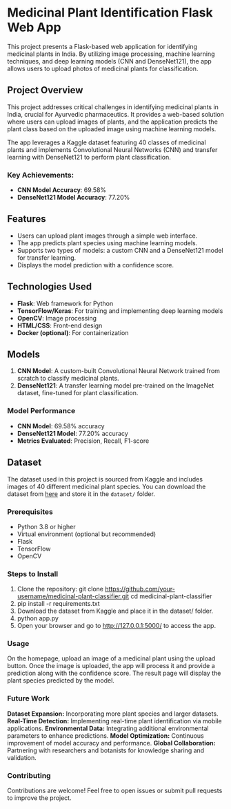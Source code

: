 # Medicinal Plant Identification Flask Web App

This project presents a Flask-based web application for identifying medicinal plants in India. By utilizing image processing, machine learning techniques, and deep learning models (CNN and DenseNet121), the app allows users to upload photos of medicinal plants for classification.

## Project Overview

This project addresses critical challenges in identifying medicinal plants in India, crucial for Ayurvedic pharmaceutics. It provides a web-based solution where users can upload images of plants, and the application predicts the plant class based on the uploaded image using machine learning models.

The app leverages a Kaggle dataset featuring 40 classes of medicinal plants and implements Convolutional Neural Networks (CNN) and transfer learning with DenseNet121 to perform plant classification.

### Key Achievements:
- **CNN Model Accuracy**: 69.58%
- **DenseNet121 Model Accuracy**: 77.20%

## Features
- Users can upload plant images through a simple web interface.
- The app predicts plant species using machine learning models.
- Supports two types of models: a custom CNN and a DenseNet121 model for transfer learning.
- Displays the model prediction with a confidence score.

## Technologies Used
- **Flask**: Web framework for Python
- **TensorFlow/Keras**: For training and implementing deep learning models
- **OpenCV**: Image processing
- **HTML/CSS**: Front-end design
- **Docker (optional)**: For containerization

## Models
1. **CNN Model**: A custom-built Convolutional Neural Network trained from scratch to classify medicinal plants.
2. **DenseNet121**: A transfer learning model pre-trained on the ImageNet dataset, fine-tuned for plant classification.

### Model Performance
- **CNN Model**: 69.58% accuracy
- **DenseNet121 Model**: 77.20% accuracy
- **Metrics Evaluated**: Precision, Recall, F1-score

## Dataset

The dataset used in this project is sourced from Kaggle and includes images of 40 different medicinal plant species. You can download the dataset from [here](https://www.kaggle.com/datasets) and store it in the `dataset/` folder.

### Prerequisites
- Python 3.8 or higher
- Virtual environment (optional but recommended)
- Flask
- TensorFlow
- OpenCV

### Steps to Install
1. Clone the repository:
   git clone https://github.com/your-username/medicinal-plant-classifier.git
   cd medicinal-plant-classifier
2. pip install -r requirements.txt
3. Download the dataset from Kaggle and place it in the dataset/ folder.
4. python app.py
5. Open your browser and go to http://127.0.0.1:5000/ to access the app.

### Usage
On the homepage, upload an image of a medicinal plant using the upload button.
Once the image is uploaded, the app will process it and provide a prediction along with the confidence score.
The result page will display the plant species predicted by the model.

### Future Work
**Dataset Expansion:** Incorporating more plant species and larger datasets.
**Real-Time Detection:** Implementing real-time plant identification via mobile applications.
**Environmental Data:** Integrating additional environmental parameters to enhance predictions.
**Model Optimization:** Continuous improvement of model accuracy and performance.
**Global Collaboration:** Partnering with researchers and botanists for knowledge sharing and validation.

### Contributing
Contributions are welcome! Feel free to open issues or submit pull requests to improve the project.

